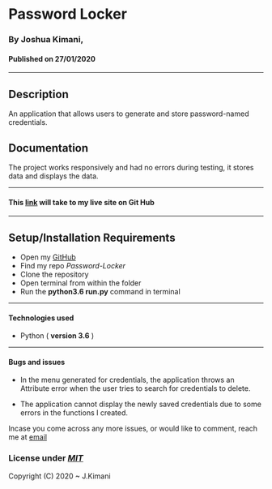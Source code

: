 # Password Locker

### By **Joshua Kimani**,
#### Published on  **27/01/2020**
 ---
## Description

An application that allows users to generate and store password-named credentials.

## Documentation

The project works responsively and had no errors during testing, it stores data and displays the data.

---

#### This [link](https://github.com/JKimani77/Password-locker) will take to my live site on Git Hub

---

## Setup/Installation Requirements

* Open my [GitHub](https://github.com/JKimani77/Password-locker)
* Find my repo *Password-Locker*
* Clone the repository
* Open terminal from within the folder
* Run the **python3.6 run.py** command in terminal

---

#### Technologies used
* Python ( **version 3.6** )

---

#### Bugs and issues
* In the menu generated for credentials, the application throws an Attribute error when the user tries to search for credentials to delete.

* The application cannot display the newly saved credentials due to some errors in the functions I created.

Incase you come across any more issues, or would like to comment, reach me at [email](jkkimani77@gmail.com)


### License under [***MIT***](https://github.com/JKimani77/Password-locker/blob/master/LICENSE)

Copyright (C) 2020 ~ J.Kimani
